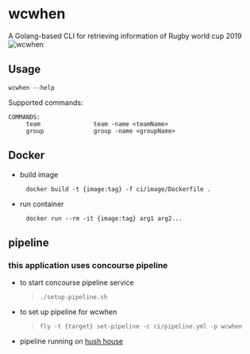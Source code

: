 # wcwhen

A Golang-based CLI for retrieving information of Rugby world cup 2019
![wcwhen](https://keyassets.timeincuk.net/inspirewp/live/wp-content/uploads/sites/7/2019/09/Wallchart-630x425.jpg)

## Usage

```
wcwhen --help
```

Supported commands:

```
COMMANDS:
     team               team -name <teamName>
     group              group -name <groupName>
```

## Docker

- build image

```
     docker build -t {image:tag} -f ci/image/Dockerfile .
```

- run container

```
     docker run --rm -it {image:tag} arg1 arg2...
```

## pipeline

### this application uses concourse pipeline

- to start concourse pipeline service

  > `./setup-pipeline.sh`

- to set up pipeline for wcwhen

  > `fly -t {target} set-pipeline -c ci/pipeline.yml -p wcwhen`
  
- pipeline running on [hush house](https://hush-house.pivotal.io/teams/ywu/pipelines/wcwhen)
